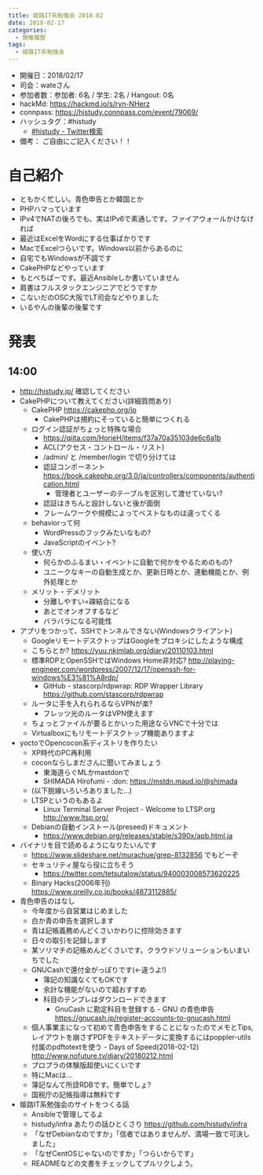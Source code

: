 ```yaml
---
title: 姫路IT系勉強会 2018.02
date: 2018-02-17
categories:
  - 開催履歴
tags:
  - 姫路IT系勉強会
---
```


* 開催日：2018/02/17
* 司会：wateさん
* 参加者数：参加者:  6名 / 学生:  2名 / Hangout:  0名
* hackMd: https://hackmd.io/s/ryn-NHerz
* connpass: https://histudy.connpass.com/event/79069/
* ハッシュタグ：#histudy
  * [#histudy - Twitter検索](https://twitter.com/search?q=%23histudy&src=typd)
* 備考： ご自由にご記入ください！！

# 自己紹介

* ともかく忙しい。青色申告とか韓国とか
* PHPハマっています
* IPv4でNATの後ろでも、実はIPv6で素通しです。ファイアウォールかけなければ
* 最近はExcelをWordにする仕事ばかりです
* MacでExcelつらいです。Windows以前からあるのに
* 自宅でもWindowsが不調です
* CakePHPなどやっています
* もとぺちぱーです。最近Ansibleしか書いていません
* 肩書はフルスタックエンジニアでどうですか
* こないだのOSC大阪でLT司会などやりました
* いるやんの後輩の後輩です

# 発表

## 14:00

* http://histudy.jp/ 確認してください
* CakePHPについて教えてください(詳細質問あり)
  * CakePHP https://cakephp.org/jp
    * CakePHPは規約にそっていると簡単につくれる
  * ログイン認証がちょっと特殊な場合
    * https://qiita.com/HorieH/items/f37a70a35103de6c6a1b
    * ACL(アクセス・コントロール・リスト)
    * /admin/ と /member/login で切り分けては
    * 認証コンポーネント https://book.cakephp.org/3.0/ja/controllers/components/authentication.html
      * 管理者とユーザーのテーブルを区別して渡せていない?
    * 認証はきちんと設計しないと後が面倒
    * フレームワークや規模によってベストなものは違ってくる
  * behaviorって何
    * WordPressのフックみたいなもの?
    * JavaScriptのイベント?
  * 使い方
    * 何らかのふるまい・イベントに自動で何かをやるためのもの?
    * ユニークなキーの自動生成とか、更新日時とか、連動機能とか、例外処理とか
  * メリット・デメリット
    * 分離しやすい=疎結合になる
    * あとでオンオフするなど
    * バラバラになる可能性
* アプリをつかって、SSHでトンネルできない(Windowsクライアント)
  * GoogleリモートデスクトップはGoogleをプロキシにしたような構成
  * こちらとか? https://yuu.nkjmlab.org/diary/20110103.html
  * 標準RDPとOpenSSHではWindows Home非対応? http://playing-engineer.com/wordpress/2007/12/17/openssh-for-windows%E3%81%A8rdp/
    * GitHub - stascorp/rdpwrap: RDP Wrapper Library https://github.com/stascorp/rdpwrap
  * ルータに手を入れられるならVPNが楽?
    * フレッツ光のルータはVPN使えます
  * ちょっとファイルが要るとかいった用途ならVNCで十分では
  * Virtualboxにもリモートデスクトップ機能ありますよ
* yoctoでOpencocon系ディストリを作りたい
  * XP時代のPC再利用
  * coconならしまださんに聞いてみましょう
    * 東海道らぐMLかmastdonで
    * SHIMADA Hirofumi - :don: https://mstdn.maud.io/@shimada
  * (以下脱線いろいろありました...)
  * LTSPというのもあるよ
    * Linux Terminal Server Project - Welcome to LTSP.org http://www.ltsp.org/
  * Debianの自動インストール(preseed)ドキュメント
    * https://www.debian.org/releases/stable/s390x/apb.html.ja
* バイナリを目で読めるようになりたいんです
  * https://www.slideshare.net/murachue/grep-8132856 でもどーぞ
  * セキュリティ屋なら役に立ちそう
    * https://twitter.com/tetsutalow/status/940003008573620225
  * Binary Hacks(2006年刊) https://www.oreilly.co.jp/books/4873112885/
* 青色申告のはなし
  * 今年度から自営業はじめました
  * 白か青の申告を選択します
  * 青は記帳義務めんどくさいかわりに控除効きます
  * 日々の取引を記録します
  * 某ソリマチの記帳めんどくさいです。クラウドソリューションもいまいちでした
  * GNUCashで還付金がっぽりです(←違うよ!)
    * 簿記の知識なくてもOKです
    * 余計な機能がないので超おすすめ
    * 科目のテンプレはダウンロードできます
      * GnuCash に勘定科目を登録する - GNU の青色申告 https://gnucash.jp/register-accounts-to-gnucash.html
  * 個人事業主になって初めて青色申告をすることになったのでメモとTips, レイアウトを崩さずPDFをテキストデータに変換するにはpoppler-utils付属のpdftotextを使う - Days of Speed(2018-02-12) http://www.nofuture.tv/diary/20180212.html
  * プロプラの体験版超使いにくいです
  * 特にMacは...
  * 簿記なんて所詮RDBです。簡単でしょ?
  * 国税庁の記帳指導は無料です
* 姫路IT系勉強会のサイトをつくる話
  * Ansibleで管理してるよ
  * histudy/infra あたりの話ひとくさり https://github.com/histudy/infra
  * 「なぜDebianなのですか」「信者ではありませんが、満場一致で可決しました」
  * 「なぜCentOSじゃないのですか」「つらいからです」
  * READMEなどの文書をチェックしてプルリクしよう。
